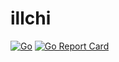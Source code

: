 # illchi



[![Go](https://github.com/itsabgr/illchi/actions/workflows/go.yml/badge.svg)](https://github.com/itsabgr/illchi/actions/workflows/go.yml)
[![Go Report Card](https://goreportcard.com/badge/github.com/itsabgr/illchi)](https://goreportcard.com/report/github.com/itsabgr/illchi)
